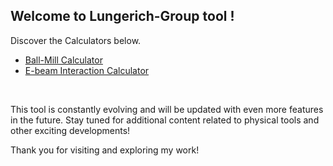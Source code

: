 ## Welcome to Lungerich-Group tool !
Discover the Calculators below.
<br>

- <a target="blank" href="https://lungerich-group.github.io/Ball-mill-calculator//">Ball-Mill Calculator</a>
- <a target="blank" href="https://jongseong94.github.io/E-beam-interaction-calculator/">E-beam Interaction Calculator</a>
<br>

This tool is constantly evolving and will be updated with even more features in the future.
Stay tuned for additional content related to physical tools and other exciting developments!

Thank you for visiting and exploring my work!
